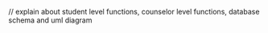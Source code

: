 // explain about student level functions, counselor level functions, database schema and uml diagram
